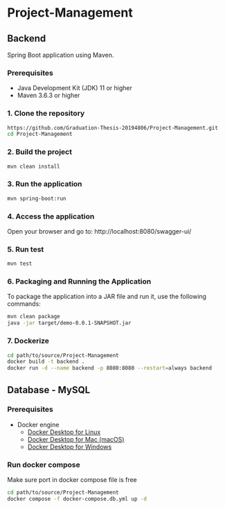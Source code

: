 # Project-Management

## Backend
Spring Boot application using Maven.

### Prerequisites

- Java Development Kit (JDK) 11 or higher
- Maven 3.6.3 or higher

### 1. Clone the repository

```sh
https://github.com/Graduation-Thesis-20194806/Project-Management.git
cd Project-Management
```
### 2. Build the project
```sh
mvn clean install
```

### 3. Run the application
```sh
mvn spring-boot:run
```

### 4. Access the application
Open your browser and go to: http://localhost:8080/swagger-ui/

### 5. Run test
```sh
mvn test
```

### 6. Packaging and Running the Application
To package the application into a JAR file and run it, use the following commands:
```sh
mvn clean package
java -jar target/demo-0.0.1-SNAPSHOT.jar
```

### 7. Dockerize
```sh
cd path/to/source/Project-Management
docker build -t backend .
docker run -d --name backend -p 8080:8080 --restart=always backend
```
## Database - MySQL
### Prerequisites
- Docker engine
  - [Docker Desktop for Linux](https://docs.docker.com/desktop/install/linux-install/) 
  - [Docker Desktop for Mac (macOS)](https://docs.docker.com/desktop/install/mac-install/)
  - [Docker Desktop for Windows](https://docs.docker.com/desktop/install/windows-install/)
### Run docker compose
Make sure port in docker compose file is free
```sh
cd path/to/source/Project-Management
docker compose -f docker-compose.db.yml up -d
```